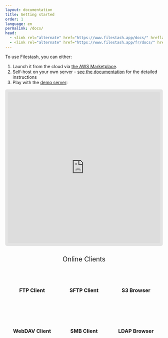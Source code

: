 ```yaml
---
layout: documentation
title: Getting started
order: 1
language: en
permalink: /docs/
head:
  - <link rel="alternate" href="https://www.filestash.app/docs/" hreflang="en" />
  - <link rel="alternate" href="https://www.filestash.app/fr/docs/" hreflang="fr" />
---
```


To use Filestash, you can either:
1. Launch it from the cloud via [the AWS Marketplace](/docs/marketplace/?origin=landing::doc).
2. Self-host on your own server - [see the documentation](/docs/install-and-upgrade/?release=agpl&origin=landing::doc) for the detailed instructions
3. Play with the [demo server](https://demo.filestash.app):
<iframe style="width: 100%;height: 500px;border: 9px solid #0000001a;border-radius: 5px;box-sizing:border-box;" id="appframe" frameborder="0" src="https://demo.filestash.app/login" allow="fullscreen;speaker"></iframe>

<div class="related">
    <div class="title">
        Online Clients <br>
        <img src="https://mickael.kerjean.me/assets/img/arrow_bottom.png">
    </div>
    <div class="related_content">
        <a href="{% post_url 2019-11-26-ftp-web-client %}"><h3 class="no-anchor">FTP Client</h3></a><a href="{% post_url 2020-04-30-sftp-browser %}"><h3 class="no-anchor">SFTP Client</h3></a><a href="{% post_url 2019-11-21-s3-browser %}"><h3 class="no-anchor">S3 Browser</h3></a><a href="{% post_url 2021-10-18-webdav-client %}"><h3 class="no-anchor">WebDAV Client</h3></a><a href="{% post_url 2024-05-01-smb-web-client %}"><h3 class="no-anchor">SMB Client</h3></a><a href="{% post_url 2020-01-04-ldap-browser %}"><h3 class="no-anchor">LDAP Browser</h3></a>
    </div>
</div>

<style>
.related{ text-align:center;}
.related .title{
    font-size: 1.5em;
    margin-top: 30px;
}
.related .title img{
    animation: bounce 1s infinite alternate;
    width: 16px;
    height: 17px;
}
.related .related_content { margin-top:5px; }
.related .related_content h3 {
    background: var(--bg-color);
    padding: 50px 0;
    border-radius: 5px;
    margin: 0!important;
}
.related .related_content a{
    display: inline-block;
    width: 33%;
    padding: 5px;
    box-sizing: border-box;
    text-decoration: none!important;
}
.related .related_content a:hover{
    transform: scale(1.1);
    transition: ease 0.3s transform;
}
.related .related_content a:hover h3{
    background: var(--emphasis-primary);
    transition: ease 0.3s background;
}

@media only screen and (max-width: 550px) {
    .related .related_content a{ width: 100%; }
}
@keyframes bounce {
    from {
        transform: translate3d(0,0,0);
    }
    to {
        transform: translate3d(0,-8px,0);
    }
}
</style>
